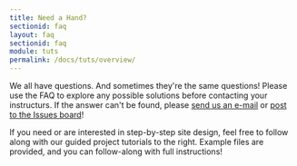 ```yaml
---
title: Need a Hand?
sectionid: faq
layout: faq
sectionid: faq
module: tuts
permalink: /docs/tuts/overview/
---
```


We all have questions. And sometimes they're the same questions! Please use the FAQ to explore any possible solutions before contacting your instructurs. If the answer can't be found, please [send us an e-mail](../posts/contacts) or [post to the Issues board](https://github.com/Media-Ed-Online/intro-web-dev-resources/issues)!

If you need or are interested in step-by-step site design, feel free to follow along with our guided project tutorials to the right. Example files are provided, and you can follow-along with full instructions!
